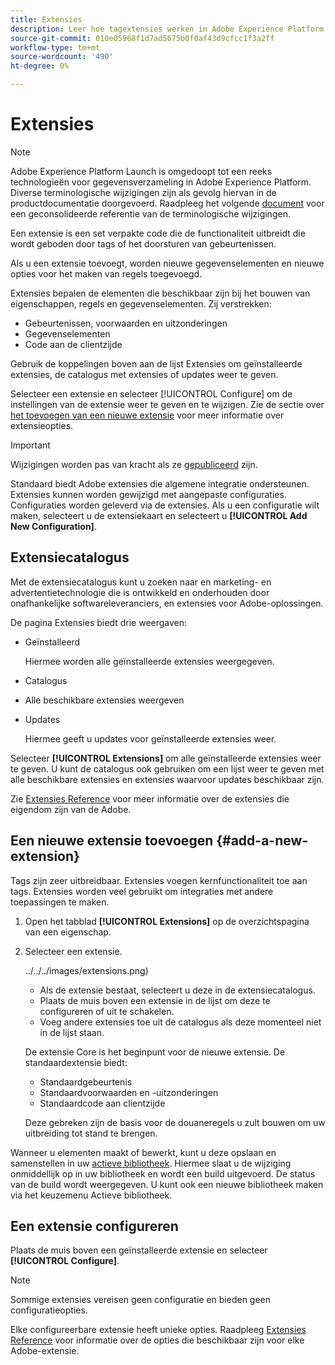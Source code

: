 ```yaml
---
title: Extensies
description: Leer hoe tagextensies werken in Adobe Experience Platform.
source-git-commit: 010e05968f1d7ad5675b0f0af43d9cfcc1f3a2ff
workflow-type: tm+mt
source-wordcount: '490'
ht-degree: 0%

---
```


# Extensies

>[!NOTE]
>
>Adobe Experience Platform Launch is omgedoopt tot een reeks technologieën voor gegevensverzameling in Adobe Experience Platform. Diverse terminologische wijzigingen zijn als gevolg hiervan in de productdocumentatie doorgevoerd. Raadpleeg het volgende [document](../../../term-updates.md) voor een geconsolideerde referentie van de terminologische wijzigingen.

Een extensie is een set verpakte code die de functionaliteit uitbreidt die wordt geboden door tags of het doorsturen van gebeurtenissen.

Als u een extensie toevoegt, worden nieuwe gegevenselementen en nieuwe opties voor het maken van regels toegevoegd.

Extensies bepalen de elementen die beschikbaar zijn bij het bouwen van eigenschappen, regels en gegevenselementen. Zij verstrekken:

* Gebeurtenissen, voorwaarden en uitzonderingen
* Gegevenselementen
* Code aan de clientzijde

Gebruik de koppelingen boven aan de lijst Extensies om geïnstalleerde extensies, de catalogus met extensies of updates weer te geven.

Selecteer een extensie en selecteer [!UICONTROL Configure] om de instellingen van de extensie weer te geven en te wijzigen. Zie de sectie over [het toevoegen van een nieuwe extensie](#add-a-new-extension) voor meer informatie over extensieopties.

>[!IMPORTANT]
>
>Wijzigingen worden pas van kracht als ze [gepubliceerd](../../publishing/overview.md) zijn.

Standaard biedt Adobe extensies die algemene integratie ondersteunen. Extensies kunnen worden gewijzigd met aangepaste configuraties. Configuraties worden geleverd via de extensies. Als u een configuratie wilt maken, selecteert u de extensiekaart en selecteert u **[!UICONTROL Add New Configuration]**.

## Extensiecatalogus

Met de extensiecatalogus kunt u zoeken naar en marketing- en advertentietechnologie die is ontwikkeld en onderhouden door onafhankelijke softwareleveranciers, en extensies voor Adobe-oplossingen.

De pagina Extensies biedt drie weergaven:

* Geïnstalleerd

   Hiermee worden alle geïnstalleerde extensies weergegeven.

* Catalogus
* Alle beschikbare extensies weergeven
* Updates

   Hiermee geeft u updates voor geïnstalleerde extensies weer.

Selecteer **[!UICONTROL Extensions]** om alle geïnstalleerde extensies weer te geven. U kunt de catalogus ook gebruiken om een lijst weer te geven met alle beschikbare extensies en extensies waarvoor updates beschikbaar zijn.

Zie [Extensies Reference](../../../extensions/web/overview.md) voor meer informatie over de extensies die eigendom zijn van de Adobe.

## Een nieuwe extensie toevoegen {#add-a-new-extension}

Tags zijn zeer uitbreidbaar. Extensies voegen kernfunctionaliteit toe aan tags. Extensies worden veel gebruikt om integraties met andere toepassingen te maken.

1. Open het tabblad **[!UICONTROL Extensions]** op de overzichtspagina van een eigenschap.
1. Selecteer een extensie.

   ![]()../../../images/extensions.png)

   * Als de extensie bestaat, selecteert u deze in de extensiecatalogus.
   * Plaats de muis boven een extensie in de lijst om deze te configureren of uit te schakelen.
   * Voeg andere extensies toe uit de catalogus als deze momenteel niet in de lijst staan.

   De extensie Core is het beginpunt voor de nieuwe extensie. De standaardextensie biedt:

   * Standaardgebeurtenis
   * Standaardvoorwaarden en -uitzonderingen
   * Standaardcode aan clientzijde

   Deze gebreken zijn de basis voor de douaneregels u zult bouwen om uw uitbreiding tot stand te brengen.

Wanneer u elementen maakt of bewerkt, kunt u deze opslaan en samenstellen in uw [actieve bibliotheek](../../publishing/libraries.md#active-library). Hiermee slaat u de wijziging onmiddellijk op in uw bibliotheek en wordt een build uitgevoerd. De status van de build wordt weergegeven. U kunt ook een nieuwe bibliotheek maken via het keuzemenu Actieve bibliotheek.

## Een extensie configureren

Plaats de muis boven een geïnstalleerde extensie en selecteer **[!UICONTROL Configure]**.

>[!NOTE]
>
>Sommige extensies vereisen geen configuratie en bieden geen configuratieopties.

Elke configureerbare extensie heeft unieke opties. Raadpleeg [Extensies Reference](../../../extensions/web/overview.md) voor informatie over de opties die beschikbaar zijn voor elke Adobe-extensie.
